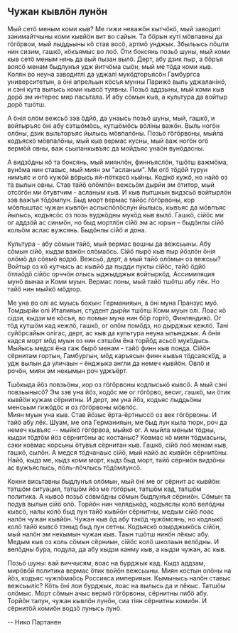 ## Чужан кывлӧн лунӧн

Мый сетӧ меным коми кыв?
Ме гижи неважӧн кытчӧкӧ, мый заводиті занимайтчыны коми кывйӧн вит во сайын.
Та бӧрын куті мӧвпавны да гӧгӧрвои, мый лыддьыны кӧ став восӧ, артмӧ унджык.
Збыльысь пӧшти нин сизим, гашкӧ, кӧкъямыс во лоӧ.
Ӧти боксянь позьӧ шуны, мый коми кыв сетӧ меным нянь да вый пызан вылӧ.
Дерт, абу дзик пыр, а бӧръя воясӧ менам быдлунъя удж йитчӧма сыӧн, мый ме тӧда коми кыв.
Колян во неуна заводитлі да уджалі мукӧдторъясӧн Гамбургса университетын, а ӧні апрельын кӧсъя мунны Парижӧ выль уджаланінӧ, и сэні кута вылысь коми кывсӧ туявны.
Позьӧ аддзыны, мый коми кыв дорӧ эм интерес мир пасьтала.
И абу сӧмын кыв, а культура да войтыр дорӧ тшӧтш.

А ӧнія олӧм вежсьӧ зэв ӧдйӧ, да унаысь позьӧ шуны, мый, гашкӧ, и войтыръяс ӧні абу сэтшӧмӧсь, кутшӧмӧсь вӧліны важӧн.
Выль ногӧн олӧны, дзик выльторъяс йылысь мӧвпалӧны.
Позьӧ гӧгӧрвоны, мыйла кодъяскӧ мӧвпалӧны, мый кыв вермас кусны, мый важ ногӧн огӧ вермӧй овны, важ сьыланкывъяс да мойдъяс унаӧн вунӧдасны.

А видзӧдны кӧ та боксянь, мый миянлӧн, финнъяслӧн, тшӧтш важмӧма, вунӧма нин ставыс, мый миян эм "асланым".
Ми огӧ тӧдӧй турун нимъяс и огӧ кужӧй вӧрысь яй-пӧткасӧ кыйны.
Кодікӧ кужӧ, но найӧ оз та вылын овны.
Став тайӧ олӧмлӧн вежсьӧм дырйи эм ӧтитор, мый отсӧгӧн ми ӧтувтчим  - асланым кыв.
И кыв пытшкын видзсьӧ войтырлӧн зэв важъя тӧдӧмлун.
Быд морт вермас тайӧс гӧгӧрвоны, кор мӧвпыштас чужан кывлӧн аслыспӧлӧслун йылысь, кывъяс да мӧвпъяс йылысь, кодъясӧс оз позь вуджӧдны мукӧд кыв вылӧ.
Гашкӧ, сійӧс ми ог аддзӧй ас синмӧн, но быд мортлӧн сійӧ эм ас юрын – быдӧнлы сійӧ кольӧм аслас вужсянь.
Быдӧнлы сійӧ и дона.

Культура - абу сӧмын тайӧ, мый вермас вошны да вежсьыны.
Абу сӧмын сійӧ, кыдзи важӧн олӧмаӧсь.
Сійӧ пырӧ кыв пыр йӧзлӧн ӧнія олӧмӧ да сӧвмӧ водзӧ.
Вежсьӧ, дерт, а мый тайӧ олӧмын оз вежсьы?
Войтыр оз кӧ кутчысь ас кывйӧ да пыдди пукты сійӧс, тайӧ ӧдйӧ ӧтлаӧдӧ сійӧс орччӧн олысь ыджыдджык войтыркӧд.
Ассимиляция мунӧ вынаа и Коми муын. 
Вермас лоны, мый тайӧ тшӧтш абу лёк.
Но тайӧ нин мыйкӧ мӧдтор.

Ме уна во олі ас муысь бокын: Германияын, а ӧні муна Пранзус муӧ.
Томдырйи олі Италияын, студент дырйи тшӧтш Коми муын олі.
Лоас кӧ сідзи, кыдзи ме кӧсъя, во помын муна нин бӧр гортӧ, Финляндияӧ.
Ог тӧд кутшӧм кад кежлӧ, гашкӧ, ог олӧм помӧдз, но дырджык кежлӧ.
Тані суйӧрсайын олігас, дерт, ас кыв да культура неуна ылынджык.
А ӧнія кадся морт мӧд муын оз нин сэтшӧм ёна торйӧд асьсӧ мукӧдысь.
Мыйысь медся ёна гаж бырӧ менам - тайӧ финн кыв понда.
Сійӧн сёрнитам гортын, Гамбургын, мӧд каръясын финн кывъя тӧдсаяскӧд, а удж вылын да уличаын – ёнджыка англи да немеч кывйӧн. 
Овлӧ и рочӧн, миян эм некымын роч уджъёрт.

Тшӧкыда йӧз повзьӧны, кор оз гӧгӧрвоны кодлыськӧ кывсӧ. 
А мый сэні повзьынысӧ?
Эм зэв уна йӧз, кодӧс ме ог гӧгӧрво, весиг, гашкӧ, ми ӧтик кывйӧн кужам сёрнитны.
И дерт, эм уна йӧз, кодъяс лыддьӧны менсьым гижӧдӧс и оз гӧгӧрвоны мӧвпӧс.  
Миян муын уна кыв. Став йӧзыс ёрта-ёртныссӧ оз век гӧгӧрвоны. И тайӧ абу лёк. 
Шуам, ме ола Германияын, ме быд лун кыла тюрк, роч да немеч кывъяс -- мыйкӧ гӧгӧрвоа, мыйкӧ ог.
А мыйла меным тӧдны, кыдзи тӧдтӧм йӧз сёрнитӧны ас костаныс?
Ковмас кӧ миян тӧдмасьны, сэки ковмас корсьны ӧтувъя сёрнитан кыв.
Гашкӧ, сійӧ лоӧ менам кыв, гашкӧ, сылӧн.
А медся тӧдчанаыс сійӧ, мый найӧ ас кывйӧн сёрнитӧны.
Найӧ, кыдз ме, кыдз коми морт, кыдз быд морт, тайӧ сёрниӧн видзӧны ас вужъяслысь, пӧль-пӧчлысь тӧдӧмлунсӧ. 

Кокни висьтавны быдлунъя олӧмын, мый ӧні ме ог сёрнит ас кывйӧн: татшӧм ситуация, татшӧм йӧз ме гӧгӧрын, татшӧм кад, татшӧм политика.
А кывсӧ позьӧ сӧвмӧдны сӧмын быдлунъя сёрниӧн.
Сӧмын та подув вылын сійӧ олӧ.
Торйӧн нин челядькӧд, кодъяслы колӧ велӧдны кывсӧ, налы колӧ быд лун тайӧ кывйӧн сёрнитны, медым сійӧ лоас налӧн чужан кывйӧн.
Чужан кыв ӧд абу тэкӧд чужӧмсянь, но кодлыкӧ колӧ тайӧ кывсӧ тэныд быд лун сетны.
Кодъяскӧ озырджыкӧсь сійӧн, мый налӧн эм некымын чужан кыв.
Таын тшӧтш нинӧн лёкыс абу.
Медым кыв оз коль сӧмын сёрниын, сійӧс колӧ школаын велӧдны.
И велӧдны бура, подула, да абу кыдзи канму кыв, а кыдзи чужан, ас кыв.

Позьӧ шуны: вай виччысям, воас на бурджык кад.
Кыдз аддзам, мирӧвӧй политика вермас ӧтик войӧн вежсьыны.
Миян костын олӧны на йӧз, кодъяс чужлӧмаӧсь Россияса империяын.
Кымынысь налӧн ставыс вежсьыліс?
Кӧть ӧні лои бурджык, лоас на вылысь да и лёкыс. Татшӧм олӧмыс.
Морт сӧмын ачыс вермӧ гӧгӧрвоны, сёрнитны либӧ абу. 
Торйӧн талун, чужан кывлӧн лунӧн, сиа тіян сёрнитны комиӧн.
И сёрнитӧй комиӧн водзӧ лунысь лунӧ.

-- Нико Партанен